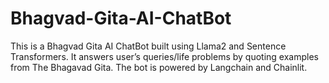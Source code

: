 # Bhagvad-Gita-AI-ChatBot

This is a Bhagvad Gita AI ChatBot built using Llama2 and Sentence Transformers. It answers user’s queries/life problems by quoting examples
from The Bhagavad Gita. The bot is powered by Langchain and Chainlit. 